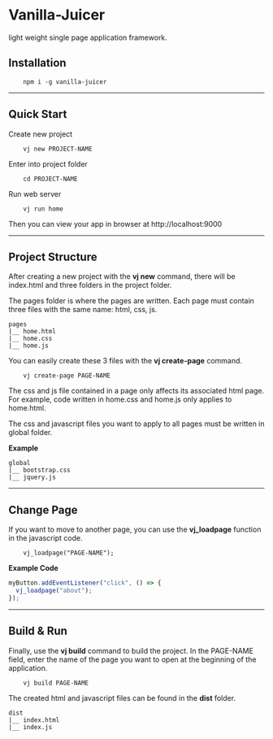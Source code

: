 # Vanilla-Juicer

light weight single page application framework.

## Installation

```
    npm i -g vanilla-juicer
```

---

## Quick Start

Create new project

```
    vj new PROJECT-NAME
```

Enter into project folder

```
    cd PROJECT-NAME
```

Run web server

```
    vj run home
```

Then you can view your app in browser at http://localhost:9000

---

## Project Structure

After creating a new project with the **vj new** command, there will be index.html and three folders in the project folder.

The pages folder is where the pages are written. Each page must contain three files with the same name: html, css, js.

```
pages
|__ home.html
|__ home.css
|__ home.js
```

You can easily create these 3 files with the **vj create-page** command.

```
    vj create-page PAGE-NAME
```

The css and js file contained in a page only affects its associated html page. For example, code written in home.css and home.js only applies to home.html.

The css and javascript files you want to apply to all pages must be written in global folder.

**Example**

```
global
|__ bootstrap.css
|__ jquery.js
```

---

## Change Page

If you want to move to another page, you can use the **vj_loadpage** function in the javascript code.

```
    vj_loadpage("PAGE-NAME");
```

**Example Code**

```javascript
myButton.addEventListener("click", () => {
  vj_loadpage("about");
});
```

---

## Build & Run

Finally, use the **vj build** command to build the project. In the PAGE-NAME field, enter the name of the page you want to open at the beginning of the application.

```
    vj build PAGE-NAME
```

The created html and javascript files can be found in the **dist** folder.

```
dist
|__ index.html
|__ index.js
```
